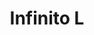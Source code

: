 ---
title: Infinito L
date: 
draft: false

# descripcion
description : Aros pasantes en plata 925. Precio por par. Aros de mayor grosor que los otros modelos de infinito.

materials: 

color: 

dimensions: Largo total 1.5cm

code: 01-20-0908

type: "Aros"

categories: []

price: $3.240,00

price_eftvo: $2.750,00

# Images
# first image will be shown in the product page
images:
  # - image: "images/path_to_image"
  # La ubicacion de las imagenes es imagenes/Aros/Aros.Solo Plata/01-20-0908-infinito-l
  - image: "./images/aros/solo_plata/01-20-0908-infinito-l_a.jpg"
  - image: "./images/aros/solo_plata/01-20-0908-infinito-l_b.jpg"
---